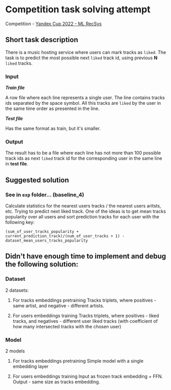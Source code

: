 # Competition task solving attempt

Competition - [Yandex Cup 2022 - ML RecSys](https://contest.yandex.ru/yacup/contest/41618)

## Short task description

There is a music hosting service where users can mark tracks as 
`liked`.
The task is to predict the most possible next `liked` track id, 
using previous **N** `liked` tracks.

### Input
**_Train file_**

A row file where each line represents a single user. The line
contains tracks ids separated by the space symbol. All this
tracks are `liked` by the user in the same time order as
presented in the line.

**_Test file_**

Has the same format as train, but it's smaller. 

### Output

The result has to be a file where each line has not more than 100
possible track ids as next `liked` track id for the corresponding
user in the same line in **test file**.

## Suggested solution
### See in `exp` folder... (baseline_4)
Calculate statistics for the nearest users tracks / the nearest
users aritsts, etc. Trying to predict next liked track. 
One of the ideas is to get mean tracks popularity over all
users and sort prediction tracks for each user with the following key:
```commandline
(sum_of_user_tracks_popularity + current_prediction_track)/(num_of_user_tracks + 1) - dataset_mean_users_tracks_popularity
```


## Didn't have enough time to implement and debug the following solution:

### Dataset
2 datasets:
1. For tracks embeddings pretraining
Tracks triplets, where positives - same artist,
and negative - different artists.

2. For users embeddings training
Tracks triplets, where positives - liked tracks,
and negatives - different user liked tracks (with coefficient of how
many intersected tracks with the chosen user) 

### Model
2 models
1. For tracks embeddings pretraining
Simple model with a single embedding layer

2. For users embeddings training
Input as frozen track embedding + FFN. Output - same size as
tracks embedding.
